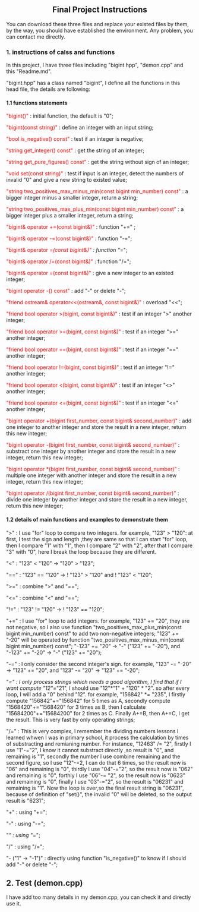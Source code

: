 ## <center> Final Project Instructions

You can download these three files and replace your existed files by them, by the way, you should have established the environment. Any problem, you can contact me directly.

### 1.  instructions of calss and functions
In this project, I have three files including "bigint hpp", "demon.cpp" and this "Readme.md".

"bigint.hpp" has a class named "bigint", I define all the functions in this head file, the details are following:

#### 1.1 functions statements
<span style="color:red;">"bigint()"</span> : initial function, the default is "0";

<span style="color:red;">"bigint(const string)"</span> : define an integer with an input string;

<span style="color:red;">"bool is_negative() const"</span> : test if an integer is negative;

<span style="color:red;">"string get_integer() const"</span> : get the string of an integer;

<span style="color:red;">"string get_pure_figures() const"</span> : get the string without sign of an integer;

<span style="color:red;">"void set(const string)"</span> : test if input is an integer, detect the numbers of invalid "0" and give a new string to existed value;

<span style="color:red;">"string two_positives_max_minus_min(const bigint min_number) const"</span> : a bigger integer minus a smaller integer, return a string;

<span style="color:red;">"string two_positives_max_plus_min(const bigint min_number) const"</span> : a bigger integer plus a smaller integer, return a string;

<span style="color:red;">"bigint& operator +=(const bigint&)"</span> : function "+=" ;

<span style="color:red;">"bigint& operator -=(const bigint&)"</span> : function "-=";

<span style="color:red;">"bigint& operator *=(const bigint&)"</span> : function "*=";

<span style="color:red;">"bigint& operator /=(const bigint&)"</span> : function "/=";

<span style="color:red;">"bigint& operator =(const bigint&)"</span> : give a new integer to an existed integer;

<span style="color:red;">"bigint operator -() const"</span> : add "-" or delete "-";

<span style="color:red;">"friend ostream& operator<<(ostream&, const bigint&)"</span> : overload "<<";

<span style="color:red;">"friend bool operator >(bigint, const bigint&)"</span> : test if an integer ">" another integer;

<span style="color:red;">"friend bool operator >=(bigint, const bigint&)"</span> : test if an integer ">=" another integer;

<span style="color:red;">"friend bool operator ==(bigint, const bigint&)"</span> : test if an integer "==" another integer;

<span style="color:red;">"friend bool operator !=(bigint, const bigint&)"</span> : test if an integer "!=" another integer;

<span style="color:red;">"friend bool operator <(bigint, const bigint&)"</span> : test if an integer "<>" another integer;

<span style="color:red;">"friend bool operator <=(bigint, const bigint&)"</span> : test if an integer "<=" another integer;

<span style="color:red;">"bigint operator +(bigint first_number, const bigint& second_number)"</span> : add one integer to another integer and store the result in a new integer, return this new integer;

<span style="color:red;">"bigint operator -(bigint first_number, const bigint& second_number)"</span> : substract one integer by another integer and store the result in a new integer, return this new integer;

<span style="color:red;">"bigint operator *(bigint first_number, const bigint& second_number)"</span> : multiple one integer with another integer and store the result in a new integer, return this new integer;

<span style="color:red;">"bigint operator /(bigint first_number, const bigint& second_number)"</span> : divide one integer by another integer and store the result in a new integer, return this new integer;

#### 1.2 details of main functions and examples to demonstrate them

">" : I use "for" loop to compare two integers. for example, "123" > "120": at first, I test the sign and length ,they are same so that I can start "for" loop, then I compare "1" with "1", then I compare "2" with "2", after that I compare "3" with "0", here I break the loop because they are different. 

"<" : "123" < "120" -> "120" > "123";

"==" : "123" == "120" ->   ! "123" > "120" and ! "123" < "120";

">=" : combine ">" and "==";

"<=" : combine "<" and "==";

"!=" : "123" != "120" -> ! "123" == "120";

"+=" : I use "for" loop to add integers. for example, "123" += "20", they are not negative, so I also use function "two_positives_max_plus_min(const bigint min_number) const" to add two non-negative integers; "123" += "-20" will be operated by function "two_positives_max_minus_min(const bigint min_number) const"; "-123" += "20" -> "-" ("123" += "-20"), and
"-123" += "-20" -> "-" ("123" += "20");

"-=" : I only consider the second integer's sign. for example, "123" -= "-20" -> "123" += "20",  and "123" -= "20" -> "123" += "-20";

"*=" : I only process strings which needs a good algorithm, I find that if I want compute "12"*="21", I should use "12"*"1" + "120" * "2". so after every loop, I will add a "0" behind "12". for example, "156842" *= "235", I firstly compute "156842"+="156842" for 5 times as A, secondly compute "1568420"+="1568420" for 3 times as B, then I calculate "15684200"+="15684200" for 2 times as C. Finally A+=B, then A+=C, I get the result. This is very fast by only operating strings;

"/=" : This is very complex, I remember the dividing numbers lessons I learned whwen I was in primary school, it process the calculation by times of substracting and remianing number. For instance, "12463" /= "2", firstly I use "1"-="2", I know it cannot substract directly ,so result is "0", and remaining is "1", secondly the number I use combine remaining and the second figure, so I use "12"-=2, I can do that 6 times, so the result now is "06" and remaining is "0", thirdly I use "04"-="2", so the result now is "062" and remaining is "0", forthly I use "06"-= "2", so the result now is "0623" and remaining is "0", finally I use "03"-="2", so the result is "06231" and remaining is "1". Now the loop is over,so the final result string is "06231", because of definition of "set()", the invalid "0" will be deleted, so the output result is "6231";

"+" : using "+=";

"-" : using "-=";

"*" : using "*=";

"/" : using "/=";

"- ("1" -> "-1")" : directly using function "is_negative()" to know if I should add "-" or delete "-"; 

## 2.  Test (demon.cpp)
I have add too many details in my demon.cpp, you can check it and directly use it.
